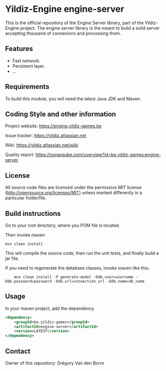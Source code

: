 # Yildiz-Engine engine-server

This is the official repository of the Engine Server library, part of the Yildiz-Engine project.
The engine server library is the meant to build a solid server accepting thousand of connexions and processing them.

## Features

* Fast network.
* Persistent layer.
* ...

## Requirements

To build this module, you will need the latest Java JDK and Maven.

## Coding Style and other information

Project website:
https://engine.yildiz-games.be

Issue tracker:
https://yildiz.atlassian.net

Wiki:
https://yildiz.atlassian.net/wiki

Quality report:
https://sonarqube.com/overview?id=be.yildiz-games:engine-server

## License

All source code files are licensed under the permissive MIT license
(http://opensource.org/licenses/MIT) unless marked differently in a particular folder/file.

## Build instructions

Go to your root directory, where you POM file is located.

Then invoke maven

	mvn clean install

This will compile the source code, then run the unit tests, and finally build a jar file.

If you need to regenerate the database classes, invoke maven like this:

        mvn clean install -P generate-model -Ddb.user=username -Ddb.password=password -Ddb.url=connection_url -Ddb.name=db_name

## Usage

In your maven project, add the dependency

```xml
<dependency>
    <groupId>be.yildiz-games</groupId>
    <artifactId>engine-server</artifactId>
    <version>LATEST</version>
</dependency>
```

## Contact
Owner of this repository: Grégory Van den Borre